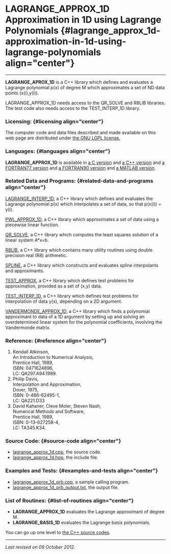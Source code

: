 LAGRANGE\_APPROX\_1D\
Approximation in 1D using Lagrange Polynomials {#lagrange_approx_1d-approximation-in-1d-using-lagrange-polynomials align="center"}
==============================================

------------------------------------------------------------------------

**LAGRANGE\_APROX\_1D** is a C++ library which defines and evaluates a
Lagrange polynomial p(x) of degree M which approximates a set of ND data
points (x(i),y(i)).

LAGRANGE\_APPROX\_1D needs access to the QR\_SOLVE and R8LIB libraries.
The test code also needs access to the TEST\_INTERP\_1D library.

### Licensing: {#licensing align="center"}

The computer code and data files described and made available on this
web page are distributed under [the GNU LGPL
license.](../../txt/gnu_lgpl.txt)

### Languages: {#languages align="center"}

**LAGRANGE\_APPROX\_1D** is available in [a C
version](../../c_src/lagrange_approx_1d/lagrange_approx_1d.md) and [a
C++ version](../../master/lagrange_approx_1d/lagrange_approx_1d.md)
and [a FORTRAN77
version](../../f77_src/lagrange_approx_1d/lagrange_approx_1d.md) and
[a FORTRAN90
version](../../f_src/lagrange_approx_1d/lagrange_approx_1d.md) and [a
MATLAB version](../../m_src/lagrange_approx_1d/lagrange_approx_1d.md).

### Related Data and Programs: {#related-data-and-programs align="center"}

[LAGRANGE\_INTERP\_1D](../../master/lagrange_interp_1d/lagrange_interp_1d.md),
a C++ library which defines and evaluates the Lagrange polynomial p(x)
which interpolates a set of data, so that p(x(i)) = y(i).

[PWL\_APPROX\_1D](../../master/pwl_approx_1d/pwl_approx_1d.md), a C++
library which approximates a set of data using a piecewise linear
function.

[QR\_SOLVE](../../master/qr_solve/qr_solve.md), a C++ library which
computes the least squares solution of a linear system A\*x=b.

[R8LIB](../../master/r8lib/r8lib.md), a C++ library which contains
many utility routines using double precision real (R8) arithmetic.

[SPLINE](../../master/spline/spline.md), a C++ library which
constructs and evaluates spline interpolants and approximants.

[TEST\_APPROX](../../master/test_approx/test_approx.md), a C++
library which defines test problems for approximation, provided as a set
of (x,y) data.

[TEST\_INTERP\_1D](../../master/test_interp_1d/test_interp_1d.md), a
C++ library which defines test problems for interpolation of data y(x),
depending on a 2D argument.

[VANDERMONDE\_APPROX\_1D](../../master/vandermonde_approx_1d/vandermonde_approx_1d.md),
a C++ library which finds a polynomial approximant to data of a 1D
argument by setting up and solving an overdetermined linear system for
the polynomial coefficients, involving the Vandermonde matrix.

### Reference: {#reference align="center"}

1.  Kendall Atkinson,\
    An Introduction to Numerical Analysis,\
    Prentice Hall, 1989,\
    ISBN: 0471624896,\
    LC: QA297.A94.1989.
2.  Philip Davis,\
    Interpolation and Approximation,\
    Dover, 1975,\
    ISBN: 0-486-62495-1,\
    LC: QA221.D33
3.  David Kahaner, Cleve Moler, Steven Nash,\
    Numerical Methods and Software,\
    Prentice Hall, 1989,\
    ISBN: 0-13-627258-4,\
    LC: TA345.K34.

### Source Code: {#source-code align="center"}

-   [lagrange\_approx\_1d.cpp](lagrange_approx_1d.cpp), the source code.
-   [lagrange\_approx\_1d.hpp](lagrange_approx_1d.hpp), the include
    file.

### Examples and Tests: {#examples-and-tests align="center"}

-   [lagrange\_approx\_1d\_prb.cpp](lagrange_approx_1d_prb.cpp), a
    sample calling program.
-   [lagrange\_approx\_1d\_prb\_output.txt](lagrange_approx_1d_prb_output.txt),
    the output file.

### List of Routines: {#list-of-routines align="center"}

-   **LAGRANGE\_APPROX\_1D** evaluates the Lagrange approximant of
    degree M.
-   **LAGRANGE\_BASIS\_1D** evaluates the Lagrange basis polynomials.

You can go up one level to [the C++ source codes](../cpp_src.md).

------------------------------------------------------------------------

*Last revised on 09 October 2012.*
